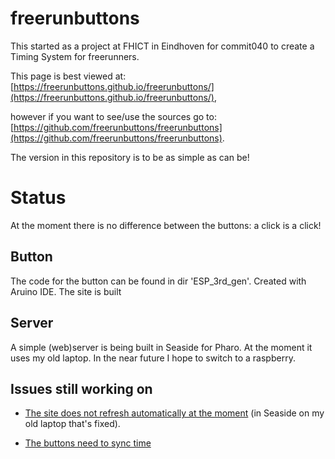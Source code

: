 # freerunbuttons

This started as a project at FHICT in Eindhoven for commit040 to create a Timing System for freerunners.

This page is best viewed at: [https://freerunbuttons.github.io/freerunbuttons/](https://freerunbuttons.github.io/freerunbuttons/),

however if you want to see/use the sources go to:
[https://github.com/freerunbuttons/freerunbuttons](https://github.com/freerunbuttons/freerunbuttons). 

The version in this repository is to be as simple as can be!

# Status

At the moment there is no difference between the buttons: a click is a click!

## Button

The code for the button can be found in dir 'ESP_3rd_gen'. Created with Aruino IDE. The site is built

## Server

A simple (web)server is being built in Seaside for Pharo. At the moment it uses my old laptop. In the near future I hope to switch to a raspberry.

## Issues still working on

+ [The site does not refresh automatically at the moment](https://freerunbuttons.github.io/freerunbuttons/docs/auto-refresh)
(in Seaside on my old laptop that's fixed).


+ [The buttons need to sync time](https://freerunbuttons.github.io/freerunbuttons/docs/timesync)
